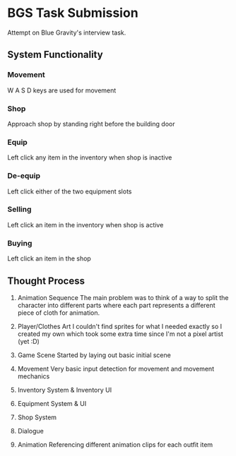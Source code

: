 # BGS Task Submission
Attempt on Blue Gravity's interview task.
 
## System Functionality
### Movement
W A S D keys are used for movement

### Shop
Approach shop by standing right before the building door

### Equip
Left click any item in the inventory when shop is inactive

### De-equip
Left click either of the two equipment slots

### Selling
Left click an item in the inventory when shop is active

### Buying
Left click an item in the shop

## Thought Process
1. Animation Sequence
The main problem was to think of a way to split the character into different parts where each part represents a different piece of cloth for animation.

2. Player/Clothes Art
I couldn't find sprites for what I needed exactly so I created my own which took some extra time since I'm not a pixel artist (yet :D) 

3. Game Scene
Started by laying out basic initial scene

4. Movement
Very basic input detection for movement and movement mechanics

5. Inventory System & Inventory UI
6. Equipment System & UI
7. Shop System
8. Dialogue
9. Animation
Referencing different animation clips for each outfit item
